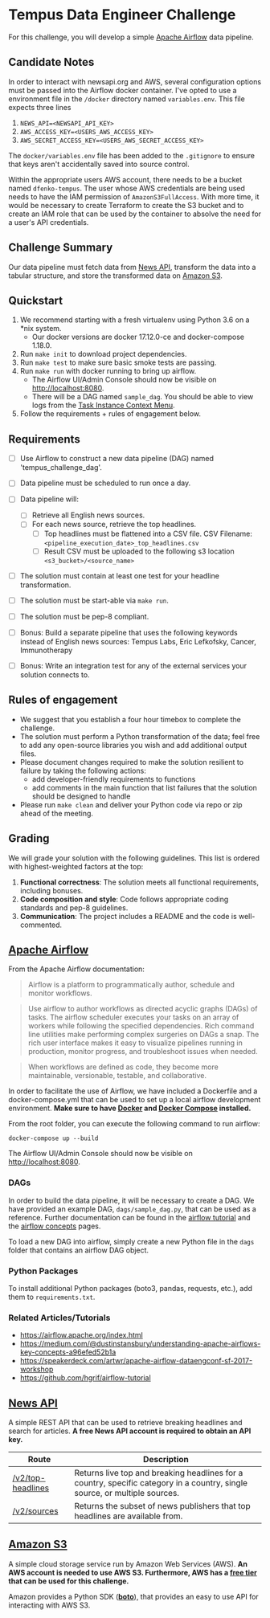 # Tempus Data Engineer Challenge
For this challenge,
 you will develop a simple
 [Apache Airflow](https://airflow.apache.org) data pipeline.

## Candidate Notes
In order to interact with newsapi.org and AWS, several configuration options must be passed into the Airflow docker container. I've opted to use a environment file in the `/docker` directory named `variables.env`. This file expects three lines
1. `NEWS_API=<NEWSAPI_API_KEY>`
2. `AWS_ACCESS_KEY=<USERS_AWS_ACCESS_KEY>`
3. `AWS_SECRET_ACCESS_KEY=<USERS_AWS_SECRET_ACCESS_KEY>`

The `docker/variables.env` file has been added to the `.gitignore` to ensure that keys aren't accidentally saved into source control.

Within the appropriate users AWS account, there needs to be a bucket named `dfenko-tempus`. The user whose AWS credentials are being used needs to have the IAM permission of `AmazonS3FullAccess`. With more time, it would be necessary to create Terraform to create the S3 bucket and to create an IAM role that can be used by the container to absolve the need for a user's API credentials.

## Challenge Summary
Our data pipeline must fetch data from [News API](https://newsapi.org),
 transform the data into a tabular structure,
 and store the transformed data on [Amazon S3](https://aws.amazon.com/s3/).

## Quickstart
1. We recommend starting with a fresh virtualenv using Python 3.6 on a *nix system.
    * Our docker versions are docker 17.12.0-ce and docker-compose 1.18.0.
2. Run `make init` to download project dependencies.
3. Run `make test` to make sure basic smoke tests are passing.
4. Run `make run` with docker running to bring up airflow.
    * The Airflow UI/Admin Console should now be visible on [http://localhost:8080](http://localhost:8080).
    * There will be a DAG named `sample_dag`. You should be able to view logs from the [Task Instance Context Menu](https://airflow.readthedocs.io/en/latest/ui.html#task-instance-context-menu).
5. Follow the requirements + rules of engagement below.

## Requirements
- [ ] Use Airflow to construct a new data pipeline (DAG) named 'tempus_challenge_dag'.
- [ ] Data pipeline must be scheduled to run once a day.
- [ ] Data pipeline will:
  - [ ] Retrieve all English news sources.
  - [ ] For each news source, retrieve the top headlines.
    - [ ] Top headlines must be flattened into a CSV file. CSV Filename: `<pipeline_execution_date>_top_headlines.csv`
    - [ ] Result CSV must be uploaded to the following s3 location `<s3_bucket>/<source_name>`
- [ ] The solution must contain at least one test for your headline transformation.
- [ ] The solution must be start-able via `make run`.
- [ ] The solution must be pep-8 compliant.
- [ ] Bonus: Build a separate pipeline that uses the following keywords instead of English news sources: Tempus Labs, Eric Lefkofsky, Cancer, Immunotherapy
- [ ] Bonus: Write an integration test for any of the external services your solution connects to.


## Rules of engagement
* We suggest that you establish a four hour timebox to complete the challenge.
* The solution must perform a Python transformation of the data;
 feel free to add any open-source libraries you wish and add additional output files.
* Please document changes required to make the solution resilient to
 failure by taking the following actions:
  * add developer-friendly requirements to functions
  * add comments in the main function that list failures that the solution should
  be designed to handle
* Please run `make clean` and deliver your Python code via repo or zip ahead of the meeting.

## Grading
We will grade your solution with the following guidelines.
 This list is ordered with highest-weighted factors at the top:
1. **Functional correctness**: The solution meets all functional requirements,
 including bonuses.
2. **Code composition and style**: Code follows appropriate coding standards and pep-8 guidelines.
3. **Communication**: The project includes a README and the code is well-commented.


## [Apache Airflow](https://airflow.apache.org)
From the Apache Airflow documentation:

>Airflow is a platform to programmatically author, schedule and monitor workflows.

>Use airflow to author workflows as directed acyclic graphs (DAGs) of tasks. The airflow scheduler executes your tasks on an array of workers while following the specified dependencies. Rich command line utilities make performing complex surgeries on DAGs a snap. The rich user interface makes it easy to visualize pipelines running in production, monitor progress, and troubleshoot issues when needed.

>When workflows are defined as code, they become more maintainable, versionable, testable, and collaborative.

In order to facilitate the use of Airflow, we have included a Dockerfile and a docker-compose.yml that can be used to set up a local airflow development environment. **Make sure to have [Docker](https://docs.docker.com/install/) and [Docker Compose](https://docs.docker.com/compose/install/) installed.**

From the root folder, you can execute the following command to run airflow:
```
docker-compose up --build
```
The Airflow UI/Admin Console should now be visible on [http://localhost:8080](http://localhost:8080).

### DAGs
In order to build the data pipeline, it will be necessary to create a DAG. We have provided an example DAG, `dags/sample_dag.py`, that can be used as a reference. Further documentation can be found in the [airflow tutorial](https://airflow.apache.org/tutorial.html) and the [airflow concepts](https://airflow.apache.org/concepts.html) pages.

To load a new DAG into airflow, simply create a new Python file in the `dags` folder that contains an airflow DAG object.

### Python Packages
To install additional Python packages (boto3, pandas, requests, etc.), add them to `requirements.txt`.

### Related Articles/Tutorials
* https://airflow.apache.org/index.html
* https://medium.com/@dustinstansbury/understanding-apache-airflows-key-concepts-a96efed52b1a
* https://speakerdeck.com/artwr/apache-airflow-dataengconf-sf-2017-workshop
* https://github.com/hgrif/airflow-tutorial

## [News API](https://newsapi.org)
A simple REST API that can be used to retrieve breaking headlines and search for articles. **A free News API account is required to obtain an API key.**

| Route             | Description                                                                                                                |
|-------------------|----------------------------------------------------------------------------------------------------------------------------|
| [/v2/top-headlines](https://newsapi.org/docs/endpoints/top-headlines) | Returns live top and breaking headlines for a country, specific category in a country, single source, or multiple sources. |
| [/v2/sources](https://newsapi.org/docs/endpoints/sources) | Returns the subset of news publishers that top headlines are available from. |


## [Amazon S3](https://aws.amazon.com/s3/)
A simple cloud storage service run by Amazon Web Services (AWS). **An AWS account is needed to use AWS S3. Furthermore, AWS has a [free tier](https://aws.amazon.com/free/) that can be used for this challenge.**

Amazon provides a Python SDK (**[boto](http://boto3.readthedocs.io/en/latest/guide/resources.html)**), that provides an easy to use API for interacting with AWS S3.
